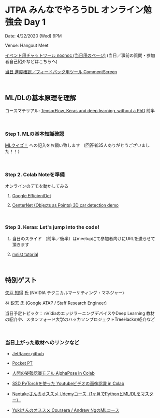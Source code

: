 # JTPA みんなでやろうDL オンライン勉強会 Day 1

Date: 4/22/2020 (Wed) 9PM

Venue: Hangout Meet

[イベント用チャットツール nocnoc (当日用のページ)](https://nocnoc.ooo/event/498A5C34-C242-4068-AC0C-4B06E168CFAB)
 (当日／事前の質問・参加者自己紹介などはこちらへ)

[当日 進度確認／フィードバック用ツール CommentScreen ](https://commentscreen.com/comments?room=DL_together)

<br>

## ML/DLの基本原理を理解

コースマテリアル:
[TensorFlow, Keras and deep learning, without a PhD](https://codelabs.developers.google.com/codelabs/cloud-tensorflow-mnist/) 前半

<br>

### Step 1. MLの基本知識確認

[MLクイズ！](https://forms.gle/zumyqq5Y3vX3TPt58) への記入をお願い致します （回答者35人ありがとうございました！！）

<br>

### Step 2. Colab Noteを準備

オンラインのデモを動かしてみる

1) [Google EfficientDet](https://colab.research.google.com/github/google/automl/blob/master/efficientdet/tutorial.ipynb)
 
2) [CenterNet (Objects as Points) 3D car detection demo](https://colab.research.google.com/github/tugstugi/dl-colab-notebooks/blob/master/notebooks/CenterNet_ObjectsAsPoints_3D.ipynb)

<br>


### Step 3. Keras: Let's jump into the code!

1) 当日のスライド （前半／後半）はmeetupにて参加者向けにURLを送らせて頂きます

2) [mnist tutorial](https://colab.research.google.com/drive/1-LxxXEfhkuGXOkcKvbJPWsPo2XALO5i-)
<br>

## 特別ゲスト

[矢戸 知得](https://www.linkedin.com/in/chitoku-yato-01ba304/) 氏 (NVIDIA テクニカルマーケティング・マネジャー)

林 鋭志 氏 (Google ATAP / Staff Research Engineer)

当日予定トピック： nVidiaのエッジラーニングデバイスやDeep Learning 教材の紹介や、スタンフォード大学のハッカソンプロジェクトTreeHackの紹介など

<br>

### 当日上がった教材へのリンクなど

* [JetRacer github](https://github.com/NVIDIA-AI-IOT/jetracer/)

* [Pocket PT](https://devpost.com/software/pocketpt)

* [人間の姿勢認識モデル AlphaPose in Colab](https://colab.sandbox.google.com/github/tugstugi/dl-colab-notebooks/blob/master/notebooks/AlphaPoseV0_3_0.ipynb)

* [SSD PyTorchを使った Youtubeビデオの画像認識 in Colab](https://colab.sandbox.google.com/github/tugstugi/dl-colab-notebooks/blob/master/notebooks/SSD_Pytorch_Video.ipynb)

* [Naotakeさんのオススメ Udemyコース（1ヶ月でPythonとML/DLをマスター）](https://www.udemy.com/course/the-data-science-course-complete-data-science-bootcamp/)

* [Yukiさんのオススメ Coursera / Andrew NgのMLコース](https://www.coursera.org/learn/machine-learning)

